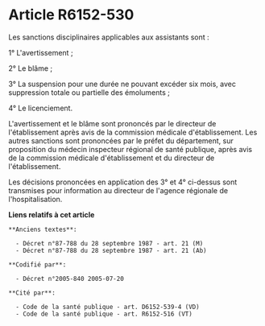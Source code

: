 # Article R6152-530

Les sanctions disciplinaires applicables aux assistants sont :

1° L'avertissement ;

2° Le blâme ;

3° La suspension pour une durée ne pouvant excéder six mois, avec suppression totale ou partielle des émoluments ;

4° Le licenciement.

L'avertissement et le blâme sont prononcés par le directeur de l'établissement après avis de la commission médicale
d'établissement. Les autres sanctions sont prononcées par le préfet du département, sur proposition du médecin inspecteur
régional de santé publique, après avis de la commission médicale d'établissement et du directeur de l'établissement.

Les décisions prononcées en application des 3° et 4° ci-dessus sont transmises pour information au directeur de l'agence
régionale de l'hospitalisation.

**Liens relatifs à cet article**

	**Anciens textes**:

	  - Décret n°87-788 du 28 septembre 1987 - art. 21 (M)
	  - Décret n°87-788 du 28 septembre 1987 - art. 21 (Ab)

	**Codifié par**:

	  - Décret n°2005-840 2005-07-20

	**Cité par**:

	  - Code de la santé publique - art. D6152-539-4 (VD)
	  - Code de la santé publique - art. R6152-516 (VT)
